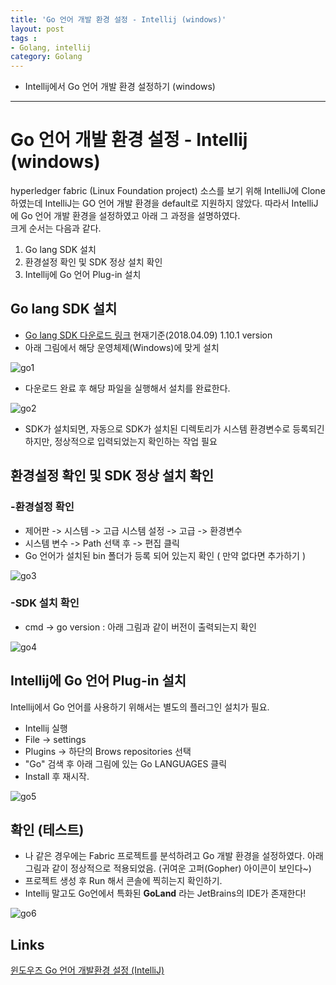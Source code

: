 ```yaml
---
title: 'Go 언어 개발 환경 설정 - Intellij (windows)'  
layout: post  
tags :  
- Golang, intellij
category: Golang
---
```


- Intellij에서 Go 언어 개발 환경 설정하기 (windows)

---

# Go 언어 개발 환경 설정 - Intellij (windows)

hyperledger fabric (Linux Foundation project) 소스를 보기 위해 IntelliJ에 Clone 하였는데 IntelliJ는 GO 언어 개발 환경을 default로 지원하지 않았다. 따라서 IntelliJ에 Go 언어 개발 환경을 설정하였고 아래 그 과정을 설명하였다.   
크게 순서는 다음과 같다.
  1. Go lang SDK 설치
  2. 환경설정 확인 및 SDK 정상 설치 확인
  3. Intellij에 Go 언어 Plug-in 설치

## Go lang SDK 설치
  - [Go lang SDK 다운로드 링크](https://golang.org/dl/) 현재기준(2018.04.09) 1.10.1 version
  - 아래 그림에서 해당 운영체제(Windows)에 맞게 설치

  ![go1](/assets/images/usingimages/intellijGo/go1.PNG)

  - 다운로드 완료 후 해당 파일을 실행해서 설치를 완료한다.

  ![go2](/assets/images/usingimages/intellijGo/go2.PNG)

  - SDK가 설치되면, 자동으로 SDK가 설치된 디렉토리가 시스템 환경변수로 등록되긴 하지만, 정상적으로 입력되었는지 확인하는 작업 필요

## 환경설정 확인 및 SDK 정상 설치 확인

### -환경설정 확인

  - 제어판 -> 시스템 -> 고급 시스템 설정 -> 고급 -> 환경변수
  - 시스템 변수 -> Path 선택 후 -> 편집 클릭
  - Go 언어가 설치된 bin 폴더가 등록 되어 있는지 확인 ( 만약 없다면 추가하기 )

  ![go3](/assets/images/usingimages/intellijGo/go3.PNG)

### -SDK 설치 확인

  - cmd -> go version : 아래 그림과 같이 버전이 출력되는지 확인

  ![go4](/assets/images/usingimages/intellijGo/go4.PNG)

## Intellij에 Go 언어 Plug-in 설치

Intellij에서 Go 언어를 사용하기 위해서는 별도의 플러그인 설치가 필요.

  - Intellij 실행
  - File -> settings
  - Plugins -> 하단의 Brows repositories 선택
  - "Go" 검색 후 아래 그림에 있는 Go LANGUAGES 클릭
  - Install 후 재시작.

  ![go5](/assets/images/usingimages/intellijGo/go5.PNG)

## 확인 (테스트)
 - 나 같은 경우에는 Fabric 프로젝트를 분석하려고 Go 개발 환경을 설정하였다. 아래 그림과 같이 정상적으로 적용되었음. (귀여운 고퍼(Gopher) 아이콘이 보인다~)
 - 프로젝트 생성 후 Run 해서 콘솔에 찍히는지 확인하기.
 - Intellij 말고도 Go언에서 특화된 **GoLand** 라는 JetBrains의 IDE가 존재한다!

 ![go6](/assets/images/usingimages/intellijGo/go6.PNG)

## Links
[윈도우즈 Go 언어 개발환경 설정 (IntelliJ)](http://dog-paw.tistory.com/entry/%EC%9C%88%EB%8F%84%EC%9A%B0%EC%A6%88-Go-%EC%96%B8%EC%96%B4-%EA%B0%9C%EB%B0%9C%ED%99%98%EA%B2%BD-%EC%84%A4%EC%A0%95-IntelliJ)
